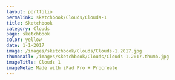 ```yaml
---
layout: portfolio
permalink: sketchbook/Clouds/Clouds-1
title: Sketchbook
category: Clouds
page: sketchbook
color: yellow
date: 1-1-2017
image: /images/sketchbook/Clouds/Clouds-1.2017.jpg
thumbnail: /images/sketchbook/Clouds/Clouds-1.2017.thumb.jpg
imageTitle: Clouds 1
imageMeta: Made with iPad Pro + Procreate
---
```

